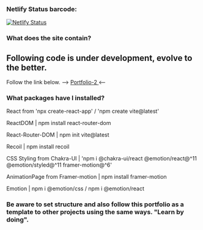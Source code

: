 ### Netlify Status barcode:

[![Netlify Status](https://api.netlify.com/api/v1/badges/e3d0517e-a79e-4410-9e4c-56550549ef48/deploy-status)](https://app.netlify.com/sites/portfolio-2-under-construction/deploys)

### What does the site contain?

<h2> Following code is under development, evolve to the better. </h2>
                    Follow the link below.
--> <a href="https://portfolio-2-under-construction.netlify.app/" target="_blank"> Portfolio-2 </a> <--

### What packages have I installed?

<p> React from 'npx create-react-app' / 'npm create vite@latest' </p>
<p> ReactDOM | npm install react-router-dom </p>
<p> React-Router-DOM | npm init vite@latest</p>
<p> Recoil | npm install recoil </p>
<p> CSS Styling from Chakra-UI | 'npm i @chakra-ui/react @emotion/react@^11 @emotion/styled@^11 framer-motion@^6' </p>
<p> AnimationPage from Framer-motion | npm install framer-motion </p>
<p> Emotion | npm i @emotion/css / npm i @emotion/react </p>

### Be aware to set structure and also follow this portfolio as a template to other projects using the same ways. "Learn by doing".

